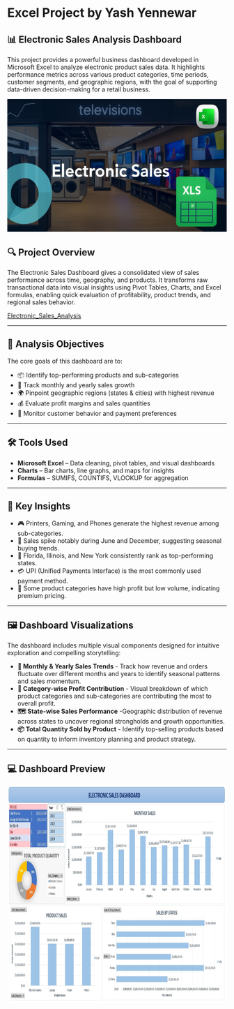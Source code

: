 # Excel Project by Yash Yennewar

## 📊 Electronic Sales Analysis Dashboard

This project provides a powerful business dashboard developed in Microsoft Excel to analyze electronic product sales data. It highlights performance metrics across various product categories, time periods, customer segments, and geographic regions, with the goal of supporting data-driven decision-making for a retail business.

![Coffee Background Banner (4)](Screenshot/Electronic-sales.jpg)

## 🔍 Project Overview

The Electronic Sales Dashboard gives a consolidated view of sales performance across time, geography, and products. It transforms raw transactional data into visual insights using Pivot Tables, Charts, and Excel formulas, enabling quick evaluation of profitability, product trends, and regional sales behavior.

<a href ="Electronic_Sales_Analysis.xlsx">Electronic_Sales_Analysis</a>

---

## 🎯 Analysis Objectives

The core goals of this dashboard are to:
- 📦 Identify top-performing products and sub-categories
- 📅 Track monthly and yearly sales growth
- 🌍 Pinpoint geographic regions (states & cities) with highest revenue
- 💰 Evaluate profit margins and sales quantities
- 👥 Monitor customer behavior and payment preferences

---

## 🛠 Tools Used

- **Microsoft Excel** – Data cleaning, pivot tables, and visual dashboards
- **Charts** – Bar charts, line graphs, and maps for insights
- **Formulas** – SUMIFS, COUNTIFS, VLOOKUP for aggregation

---

## 📌 Key Insights

- 🎮 Printers, Gaming, and Phones generate the highest revenue among sub-categories.
- 📆 Sales spike notably during June and December, suggesting seasonal buying trends.
- 🌆 Florida, Illinois, and New York consistently rank as top-performing states.
- 💳 UPI (Unified Payments Interface) is the most commonly used payment method.
- 🔼 Some product categories have high profit but low volume, indicating premium pricing.

---

## 🖼 Dashboard Visualizations

The dashboard includes multiple visual components designed for intuitive exploration and compelling storytelling:
- **📅 Monthly & Yearly Sales Trends** - Track how revenue and orders fluctuate over different months and years to identify seasonal patterns and sales momentum.
- **🧾 Category-wise Profit Contribution** - Visual breakdown of which product categories and sub-categories are contributing the most to overall profit.
- **🗺️ State-wise Sales Performance** -Geographic distribution of revenue across states to uncover regional strongholds and growth opportunities.
- **📦 Total Quantity Sold by Product** - Identify top-selling products based on quantity to inform inventory planning and product strategy.

---

## 💻 Dashboard Preview

<img src="Screenshot/Dashboard.jpg" width="3200" height="500"/>&nbsp;

